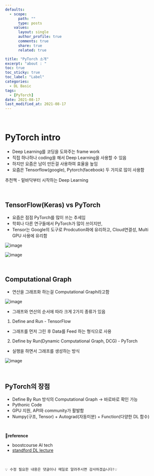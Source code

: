 ```yaml
---
defaults:
  - scope:
      path: ""
      type: posts
    values:
      layout: single
      author_profile: true
      comments: true
      share: true
      related: true

title: "PyTorch 소개"
excerpt: "about : "
toc: true
toc_sticky: true
toc_label: "Label"
categories:
  - DL Basic
tags:
  - [PyTorch]
date: 2021-08-17
last_modified_at: 2021-08-17
---
```


<br>

# PyTorch intro

- Deep Learning를 코딩을 도와주는 frame work
- 직접 하나하나 coding을 해서 Deep Learning을 사용할 수 있음
- 하지만 요즘은 남이 만든걸 사용하여 효율을 높임
- 요즘은 Tensorflow(google), Pytorch(facebook) 두 가지로 많이 사용함


추천책 - 밑바닥부터 시작하는 Deep Learning

<br>

## TensorFlow(Keras) vs PyTorch

- 요즘은 점점 PyTorch를 많이 쓰는 추세임
- 학회나 다른 연구들에서 PyTorch가 많이 쓰이지만,
- Tensor는 Google의 도구로 Prodcution화에 유리하고, Cloud연결성, Multi GPU 사용에 유리함

![image](https://user-images.githubusercontent.com/77658029/129648538-e474971c-8d2c-406d-b9f1-2f88e69d9e7c.png)

![image](https://user-images.githubusercontent.com/77658029/129647676-ece5ffc7-35c4-47eb-a8c6-0174a1d3fcc2.png)



<br>

## Computational Graph

- 연산을 그래프화 하는걸 Computational Graph라고함

![image](https://user-images.githubusercontent.com/77658029/129647897-001da84a-8cd5-4db6-b4c3-6f660eff86e0.png)

- 그래프와 연산의 순서에 따라 크게 2가지 종류가 있음

1. Define and Run - TensorFlow
- 그래프를 먼저 그린 후 Data를 Feed 하는 형식으로 사용

2. Define by Run(Dynamic Computational Graph, DCG) - PyTorch
- 실행을 하면서 그래프를 생성하는 방식

![image](https://user-images.githubusercontent.com/77658029/129648216-48d82a89-533a-49ce-bc0a-4335f8cc1e7c.png)


<br>

## PyTorch의 장점

- Define By Run 방식의 Computational Graph → 바로바로 확인 가능
- Pythonic Code
- GPU 지원, API와 community가 활발함
- Numpy(구조, Tensor) + Autograd(자동미분) + Function(다양한 DL 함수)


<br>

**📌reference**
- boostcourse AI tech
- [standford DL lecture](http://cs231n.stanford.edu/slides/2017/cs231n_2017_lecture8.pdf)

<br>

```
💡 수정 필요한 내용은 댓글이나 메일로 알려주시면 감사하겠습니다!💡 
```
